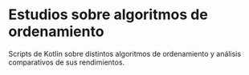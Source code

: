 # Estudios sobre algoritmos de ordenamiento
Scripts de Kotlin sobre distintos algoritmos de ordenamiento y análisis comparativos de sus rendimientos.
